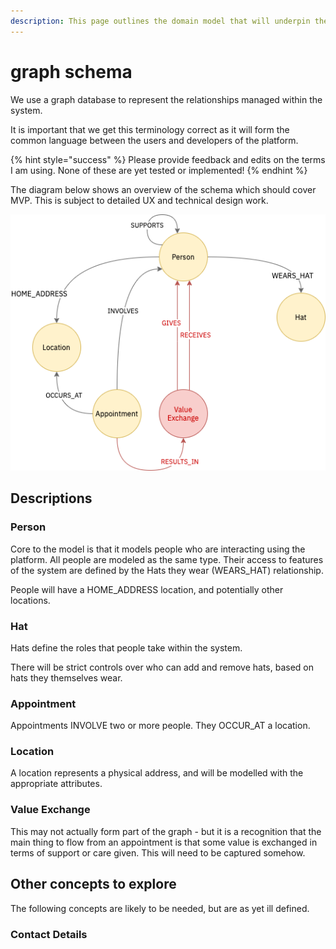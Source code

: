 ```yaml
---
description: This page outlines the domain model that will underpin the Social Graph
---
```


# graph schema

We use a graph database to represent the relationships managed within the system.

It is important that we get this terminology correct as it will form the common language between the users and developers of the platform.

{% hint style="success" %}
Please provide feedback and edits on the terms I am using. None of these are yet tested or implemented!
{% endhint %}

The diagram below shows an overview of the schema which should cover MVP. This is subject to detailed UX and technical design work.

![Graph Schema Overview](../../.gitbook/assets/graph-schema-overview.png)

## Descriptions

### Person

Core to the model is that it models people who are interacting using the platform. All people are modeled as the same type. Their access to features of the system are defined by the Hats they wear \(WEARS\_HAT\) relationship.

People will have a HOME\_ADDRESS location, and potentially other locations.

### Hat

Hats define the roles that people take within the system.

There will be strict controls over who can add and remove hats, based on hats they themselves wear.

### Appointment

Appointments INVOLVE two or more people. They OCCUR\_AT a location.

### Location

A location represents a physical address, and will be modelled with the appropriate attributes.

### Value Exchange

This may not actually form part of the graph - but it is a recognition that the main thing to flow from an appointment is that some value is exchanged in terms of support or care given. This will need to be captured somehow.



## Other concepts to explore

The following concepts are likely to be needed, but are as yet ill defined.

### Contact Details





